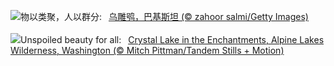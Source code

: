 ![](https://www.bing.com/th?id=OHR.DuskyOwls_ZH-CN4729762831_UHD.jpg&w=1000)物以类聚，人以群分:&nbsp;&ensp;[乌雕鸮，巴基斯坦 (© zahoor salmi/Getty Images)](https://www.bing.com/th?id=OHR.DuskyOwls_ZH-CN4729762831_UHD.jpg)
<br><br/>
![](https://www.bing.com/th?id=OHR.AlpineLakes_EN-US9676616320_UHD.jpg&w=1000)Unspoiled beauty for all:&nbsp;&ensp;[Crystal Lake in the Enchantments, Alpine Lakes Wilderness, Washington (© Mitch Pittman/Tandem Stills + Motion)](https://www.bing.com/th?id=OHR.AlpineLakes_EN-US9676616320_UHD.jpg)
<br><br/>
